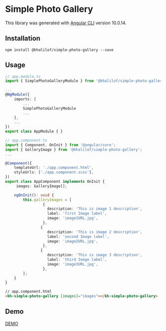 # Simple Photo Gallery

This library was generated with [Angular CLI](https://github.com/angular/angular-cli) version 10.0.14.

## Installation
`npm install @khalilof/simple-photo-gallery --save`

## Usage

````ts
// app.module.ts
import { SimplePhotoGalleryModule } from '@khalilof/simple-photo-gallery';

...
@NgModule({
    imports: [
        ...
        SimplePhotoGalleryModule
        ...
    ],
    ...
})
export class AppModule { }
````

````ts
// app.component.ts
import { Component, OnInit } from '@angular/core';
import { GalleryImage } from '@khalilof/simple-photo-gallery';
...

@Component({
    templateUrl: './app.component.html',
    styleUrls: ['./app.component.scss'],
})
export class AppComponent implements OnInit {
     images: GalleryImage[];

    ngOnInit(): void {
        this.galleryImages = [
                 {
                   description: 'This is image 1 description',
                   label: 'first Image label',
                   image: 'image1URL.jpg',
                 },
                {
                   description: 'This is image 2 description',
                   label: 'second Image label',
                   image: 'image2URL.jpg',
                 },
                {
                   description: 'This is image 3 description',
                   label: 'third Image label',
                   image: 'image3URL.jpg',
                 },
        ];
    }
}

````

````html
// app.component.html
<kh-simple-photo-gallery [images]="images"></kh-simple-photo-gallery>
````

## Demo

[DEMO](https://angular-simple-photo-gallery-example.stackblitz.io)
